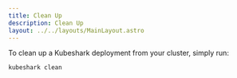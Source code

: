 ```yaml
---
title: Clean Up
description: Clean Up
layout: ../../layouts/MainLayout.astro
---
```


To clean up a Kubeshark deployment from your cluster, simply run:

```shell
kubeshark clean
```
